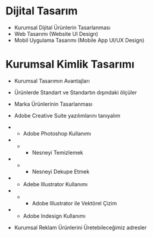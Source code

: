# Dijital Tasarım

- Kurumsal Dijital Ürünlerin Tasarlanması
- Web Tasarımı (Website UI Design)
- Mobil Uygulama Tasarımı (Mobile App UI/UX Design)

# Kurumsal Kimlik Tasarımı

- Kurumsal Tasarımın Avantajları
- Ürünlerde Standart ve Standartın dışındaki ölçüler
- Marka Ürünlerinin Tasarlanması

- Adobe Creative Suite yazılımlarını tanıyalım
- - Adobe Photoshop Kullanımı
- - - Nesneyi Temizlemek
- - - Nesneyi Dekupe Etmek
- - Adebe Illustrator Kullanımı
- - - Adobe Illustrator ile Vektörel Çizim
- - Adobe Indesign Kullanımı

- Kurumsal Reklam Ürünlerini Üretebileceğimiz adresler
